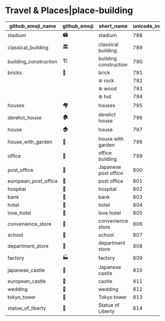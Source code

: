 # Travel & Places|place-building

|github_emoji_name|github_emoji|short_name|unicode_index|
|---|---|---|---|
|stadium|:stadium:|stadium|788|
|classical_building|:classical_building:|classical building|789|
|building_construction|:building_construction:|building construction|790|
|bricks|:bricks:|brick|791|
|||⊛ rock|792|
|||⊛ wood|793|
|||⊛ hut|794|
|houses|:houses:|houses|795|
|derelict_house|:derelict_house:|derelict house|796|
|house|:house:|house|797|
|house_with_garden|:house_with_garden:|house with garden|798|
|office|:office:|office building|799|
|post_office|:post_office:|Japanese post office|800|
|european_post_office|:european_post_office:|post office|801|
|hospital|:hospital:|hospital|802|
|bank|:bank:|bank|803|
|hotel|:hotel:|hotel|804|
|love_hotel|:love_hotel:|love hotel|805|
|convenience_store|:convenience_store:|convenience store|806|
|school|:school:|school|807|
|department_store|:department_store:|department store|808|
|factory|:factory:|factory|809|
|japanese_castle|:japanese_castle:|Japanese castle|810|
|european_castle|:european_castle:|castle|811|
|wedding|:wedding:|wedding|812|
|tokyo_tower|:tokyo_tower:|Tokyo tower|813|
|statue_of_liberty|:statue_of_liberty:|Statue of Liberty|814|
